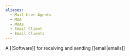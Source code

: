 ```yaml
---
aliases:
  - Mail User Agents
  - MUA
  - MUAs
  - Email Client
  - Email Clients
---
```

A [[Software]] for receiving and sending [[email|emails]]